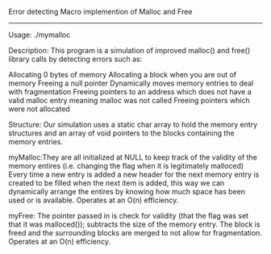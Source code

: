 Error detecting Macro implemention of Malloc and Free
*********************************

Usage: ./mymalloc

Description: This program is a simulation of improved malloc() and free() library calls by detecting errors such as:

Allocating 0 bytes of memory
Allocating a block when you are out of memory
Freeing a null pointer
Dynamically moves memory entries to deal with fragmentation 
Freeing pointers to an address which does not have a valid malloc entry meaning malloc was not called
Freeing pointers which were not allocated

Structure:
Our simulation uses a static char array to hold the memory entry structures and an array of void pointers to the blocks containing the memory entries. 

myMalloc:They are all initialized at NULL to keep track of the validity of the memory entires (i.e. changing the flag when it is legitimately malloced) Every time a new entry is added a new header for the next memory entry is created to be filled when the next item is added, this way we can dynamically arrange the entires by knowing how much space has been used or is available. Operates at an O(n) efficiency.

myFree: The pointer passed in is check for validity (that the flag was set that it was malloced()); subtracts the size of the memory entry. The block is freed and the surrounding blocks are merged to not allow for fragmentation. Operates at an O(n) efficiency.
